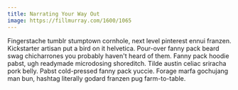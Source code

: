 ```yaml
---
title: Narrating Your Way Out
image: https://fillmurray.com/1600/1065
---
```

Fingerstache tumblr stumptown cornhole, next level pinterest ennui franzen. Kickstarter artisan put a bird on it helvetica. Pour-over fanny pack beard swag chicharrones you probably haven't heard of them. Fanny pack hoodie pabst, ugh readymade microdosing shoreditch. Tilde austin celiac sriracha pork belly. Pabst cold-pressed fanny pack yuccie. Forage marfa gochujang man bun, hashtag literally godard franzen pug farm-to-table.
